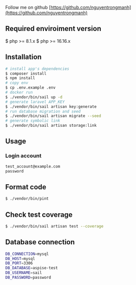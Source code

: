 Follow me on github [https://github.com/nguyentrongmanh](https://github.com/nguyentrongmanh)
## Required enviroiment version

$ php >= 8.1.x
$ php >= 16.16.x

## Installation

``` bash
# install app's dependencies
$ composer install
$ npm install
# copy env
$ cp .env.example .env
# docker run
$ ./vendor/bin/sail up -d
# generate laravel APP_KEY
$ ./vendor/bin/sail artisan key:generate
# run database migration and seed
$ ./vendor/bin/sail artisan migrate --seed
# generate symbolic link
$ ./vendor/bin/sail artisan storage:link
```
## Usage
### Login account
``` bash
test_account@example.com
password
```

## Format code

``` bash
$ ./vendor/bin/pint
```

## Check test coverage 

``` bash
$ ./vendor/bin/sail artisan test --coverage
```

## Database connection

``` bash
DB_CONNECTION=mysql
DB_HOST=mysql
DB_PORT=3306
DB_DATABASE=aspise-test
DB_USERNAME=sail
DB_PASSWORD=password
```

